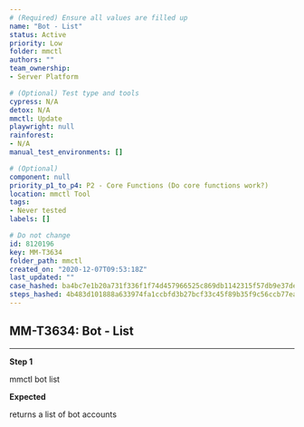 ```yaml
---
# (Required) Ensure all values are filled up
name: "Bot - List"
status: Active
priority: Low
folder: mmctl
authors: ""
team_ownership: 
- Server Platform

# (Optional) Test type and tools
cypress: N/A
detox: N/A
mmctl: Update
playwright: null
rainforest: 
- N/A
manual_test_environments: []

# (Optional)
component: null
priority_p1_to_p4: P2 - Core Functions (Do core functions work?)
location: mmctl Tool
tags: 
- Never tested
labels: []

# Do not change
id: 8120196
key: MM-T3634
folder_path: mmctl
created_on: "2020-12-07T09:53:18Z"
last_updated: ""
case_hashed: ba4bc7e1b20a731f336f1f74d457966525c869db1142315f57db9e37de07b41235daef1464189dd6b782c6c0dec6b7b1
steps_hashed: 4b483d101888a633974fa1ccbfd3b27bcf33c45f89b35f9c56ccb77ea929b7737d87ac21c3d0868e0ae8b0146a79ce36
---
```


## MM-T3634: Bot - List

---

**Step 1**

mmctl bot list

**Expected**

returns a list of bot accounts
